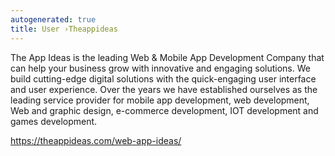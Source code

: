 ```yaml
---
autogenerated: true
title: User ›Theappideas
---
```


The App Ideas is the leading Web & Mobile App Development Company that can help your business grow with innovative and engaging solutions. We build cutting-edge digital solutions with the quick-engaging user interface and user experience. Over the years we have established ourselves as the leading service provider for mobile app development, web development, Web and graphic design, e-commerce development, IOT development and games development.

https://theappideas.com/web-app-ideas/
